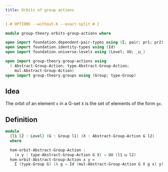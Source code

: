 ```yaml
---
title: Orbits of group actions
---
```


```agda
{-# OPTIONS --without-K --exact-split #-}

module group-theory.orbits-group-actions where

open import foundation.dependent-pair-types using (Σ; pair; pr1; pr2)
open import foundation.identity-types using (Id)
open import foundation.universe-levels using (Level; UU; _⊔_)

open import group-theory.group-actions using
  ( Abstract-Group-Action; type-Abstract-Group-Action;
    mul-Abstract-Group-Action)
open import group-theory.groups using (Group; type-Group)
```

## Idea

The orbit of an element `x` in a G-set `X` is the set of elements of the form `gx`.

## Definition

```agda
module _
  {l1 l2 : Level} (G : Group l1) (X : Abstract-Group-Action G l2)
  where

  hom-orbit-Abstract-Group-Action :
    (x y : type-Abstract-Group-Action G X) → UU (l1 ⊔ l2)
  hom-orbit-Abstract-Group-Action x y =
    Σ (type-Group G) (λ g → Id (mul-Abstract-Group-Action G X g x) y)
```

